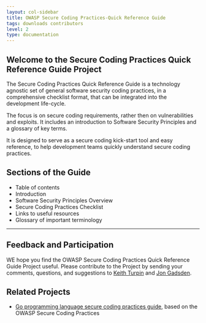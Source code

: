 ```yaml
---
layout: col-sidebar
title: OWASP Secure Coding Practices-Quick Reference Guide
tags: downloads contributors
level: 2
type: documentation
---
```


## Welcome to the Secure Coding Practices Quick Reference Guide Project

The Secure Coding Practices Quick Reference Guide is a technology agnostic set
of general software security coding practices, in a comprehensive checklist
format, that can be integrated into the development life-cycle.

The focus is on secure coding requirements, rather then on vulnerabilities and
exploits. It includes an introduction to Software Security Principles and a
glossary of key terms.

It is designed to serve as a secure coding kick-start tool and easy reference,
to help development teams quickly understand secure coding practices.

## Sections of the Guide

* Table of contents
* Introduction
* Software Security Principles Overview
* Secure Coding Practices Checklist
* Links to useful resources
* Glossary of important terminology

-----

## Feedback and Participation

WE hope you find the OWASP Secure Coding Practices Quick Reference Guide Project
useful. Please contribute to the Project by sending your comments, questions,
and suggestions to [Keith Turpin][keith] and [Jon Gadsden][jon].

## Related Projects

* [Go programming language secure coding practices guide][owaspgoscp], based on the OWASP
  Secure Coding Practices

[keith]: mailto:Keith.Turpin@owasp.org
[jon]: mailto:jon.gadsden@owasp.org
[owaspgoscp]: https://owasp.org/www-project-go-secure-coding-practices-guide/
